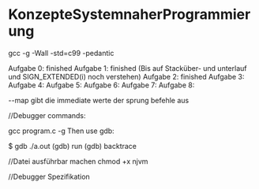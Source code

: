 # KonzepteSystemnaherProgrammierung

gcc -g -Wall -std=c99 -pedantic

Aufgabe 0: finished
Aufgabe 1: finished (Bis auf Stacküber- und unterlauf und SIGN_EXTENDED(i) noch verstehen)
Aufgabe 2: finished 
Aufgabe 3:
Aufgabe 4:
Aufgabe 5:
Aufgabe 6:
Aufgabe 7:
Aufgabe 8:

--map gibt die immediate werte der sprung befehle aus

//Debugger commands:

gcc program.c -g
Then use gdb:

$ gdb ./a.out
(gdb) run
<segfault happens here>
(gdb) backtrace
<offending code is shown here>

//Datei ausführbar machen
chmod +x njvm

//Debugger Spezifikation
